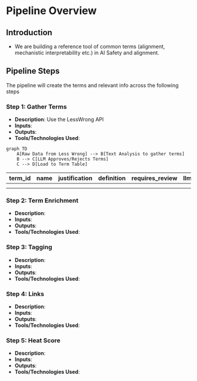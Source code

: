 # Pipeline Overview

## Introduction
- We are building a reference tool of common terms (alignment, mechanistic interpretability etc.) in AI Safety and alignment.

## Pipeline Steps
<!-- Outline the key steps in the pipeline. Use subheadings for each step. -->
The pipeline will create the terms and relevant info across the following steps 
### Step 1: Gather Terms
- **Description**: Use the LessWrong API
- **Inputs**: 
- **Outputs**: 
- **Tools/Technologies Used**: 


```mermaid
graph TD
    A[Raw Data from Less Wrong] --> B[Text Analysis to gather terms]
    B --> C[LLM Approves/Rejects Terms]
    C --> D[Load to Term Table]
```


| term_id | name | justification | definition | requires_review | llm_state |
|---------|------|---------------|------------|-----------------|-----------|
|         |      |               |            |                 |           |
|         |      |               |            |                 |           |

### Step 2: Term Enrichment
- **Description**: 
- **Inputs**: 
- **Outputs**: 
- **Tools/Technologies Used**: 

### Step 3: Tagging
- **Description**: 
- **Inputs**: 
- **Outputs**: 
- **Tools/Technologies Used**: 

### Step 4: Links
- **Description**: 
- **Inputs**: 
- **Outputs**: 
- **Tools/Technologies Used**: 

### Step 5: Heat Score
- **Description**: 
- **Inputs**: 
- **Outputs**: 
- **Tools/Technologies Used**: 




